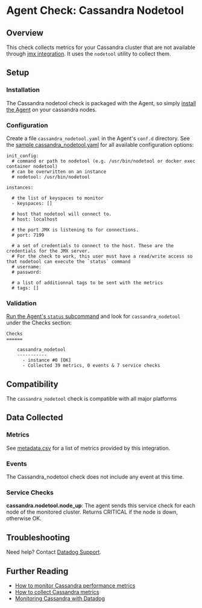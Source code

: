 # Agent Check: Cassandra Nodetool

## Overview

This check collects metrics for your Cassandra cluster that are not available through [jmx integration][1].
It uses the `nodetool` utility to collect them.

## Setup
### Installation

The Cassandra nodetool check is packaged with the Agent, so simply [install the Agent][2] on your cassandra nodes.

### Configuration

Create a file `cassandra_nodetool.yaml` in the Agent's `conf.d` directory. See the [sample cassandra_nodetool.yaml][3] for all available configuration options:

```
init_config:
  # command or path to nodetool (e.g. /usr/bin/nodetool or docker exec container nodetool)
  # can be overwritten on an instance
  # nodetool: /usr/bin/nodetool

instances:

  # the list of keyspaces to monitor
  - keyspaces: []

  # host that nodetool will connect to.
  # host: localhost

  # the port JMX is listening to for connections.
  # port: 7199

  # a set of credentials to connect to the host. These are the credentials for the JMX server.
  # For the check to work, this user must have a read/write access so that nodetool can execute the `status` command
  # username:
  # password:

  # a list of additionnal tags to be sent with the metrics
  # tags: []
```

### Validation

[Run the Agent's `status` subcommand][4] and look for `cassandra_nodetool` under the Checks section:

    Checks
    ======

        cassandra_nodetool
        -----------
          - instance #0 [OK]
          - Collected 39 metrics, 0 events & 7 service checks

## Compatibility

The `cassandra_nodetool` check is compatible with all major platforms

## Data Collected
### Metrics
See [metadata.csv][5] for a list of metrics provided by this integration.

### Events
The Cassandra_nodetool check does not include any event at this time.

### Service Checks

**cassandra.nodetool.node_up**:
The agent sends this service check for each node of the monitored cluster. Returns CRITICAL if the node is down, otherwise OK.

## Troubleshooting
Need help? Contact [Datadog Support][6].

## Further Reading

* [How to monitor Cassandra performance metrics][7]
* [How to collect Cassandra metrics][8]
* [Monitoring Cassandra with Datadog][9]


[1]: https://github.com/DataDog/integrations-core/tree/master/cassandra
[2]: https://app.datadoghq.com/account/settings#agent
[3]: https://github.com/DataDog/integrations-core/blob/master/cassandra_nodetool/conf.yaml.example
[4]: https://docs.datadoghq.com/agent/faq/agent-commands/#agent-status-and-information
[5]: https://github.com/DataDog/integrations-core/blob/master/cassandra_nodetool/metadata.csv
[6]: http://docs.datadoghq.com/help/
[7]: https://www.datadoghq.com/blog/how-to-monitor-cassandra-performance-metrics/
[8]: https://www.datadoghq.com/blog/how-to-collect-cassandra-metrics/
[9]: https://www.datadoghq.com/blog/monitoring-cassandra-with-datadog/
